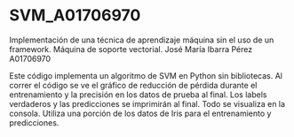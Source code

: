 # SVM_A01706970
Implementación de una técnica de aprendizaje máquina sin el uso de un framework. Máquina de soporte vectorial.
José María Ibarra Pérez A01706970

Este código implementa un algoritmo de SVM en Python sin bibliotecas. 
Al correr el código se ve el gráfico de reducción de pérdida durante el entrenamiento y la precisión en los datos de prueba al final. Los labels verdaderos y las predicciones se imprimirán al final. 
Todo se visualiza en la consola. 
Utiliza una porción de los datos de Iris para el entrenamiento y predicciones.
